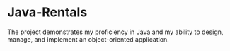 # Java-Rentals
The project demonstrates my proficiency in Java and my ability to design, manage, and implement an object-oriented application.
